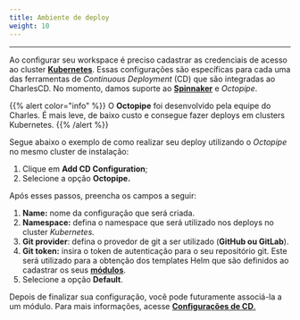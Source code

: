 ```yaml
---
title: Ambiente de deploy
weight: 10
---
```


---

Ao configurar seu workspace é preciso cadastrar as credenciais de acesso ao cluster [**Kubernetes**](https://kubernetes.io/). Essas configurações são específicas para cada uma das ferramentas de _Continuous Deployment_ \(CD\) que são integradas ao CharlesCD. No momento, damos suporte ao  [**Spinnaker**](https://www.spinnaker.io/) e _Octopipe_. 

{{% alert color="info" %}}
O **Octopipe** foi desenvolvido pela equipe do Charles. É mais leve, de baixo custo e consegue fazer deploys em clusters Kubernetes.
{{% /alert %}}

Segue abaixo o exemplo de como realizar seu deploy utilizando o _Octopipe_ no mesmo cluster de instalação:

1. Clique em **Add CD Configuration**;
2. Selecione a opção **Octopipe.**

Após esses passos, preencha os campos a seguir:

1. **Name:** nome da configuração que será criada.
2. **Namespace:** defina o namespace que será utilizado nos deploys no cluster _Kubernetes._
3. **Git provider**: defina o provedor de git a ser utilizado \(**GitHub ou GitLab**\).
4. **Git token:** insira o token de autenticação para o seu repositório git. Este será utilizado para a obtenção dos templates Helm que são definidos ao cadastrar os seus [**módulos**](../../../criando-modulos).
5. Selecione a opção **Default**.

Depois de finalizar sua configuração, você pode futuramente associá-la a um módulo. Para mais informações, acesse [**Configurações de CD**.](../../../referencia/configuracao-cd)
